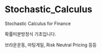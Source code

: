 # Stochastic_Calculus
Stochastic Calculus for Finance

확률미분방정식 기초입니다.

브라운운동, 마팅게일, Risk Neutral Pricing 등등
